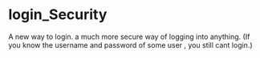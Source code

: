# login_Security
A new way to login. a much more secure way of logging into anything.
(If you know the username and password of some user , you still cant login.)
